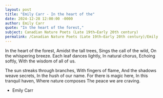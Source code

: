 ```yaml
---
layout: post
title: "Emily Carr - In the heart of the"
date: 2024-12-28 12:00:00 -0000
author: Emily Carr
quote: "In the heart of the forest,"
subject: Canadian Nature Poets (Late 19th–Early 20th century)
permalink: /Canadian Nature Poets (Late 19th–Early 20th century)/Emily Carr/Emily Carr - In the heart of the
---
```


In the heart of the forest,
Amidst the tall trees,
Sings the call of the wild,
On the whispering breeze.
Each leaf dances lightly,
In natural chorus,
Echoing softly,
With the wisdom of all of us.

The sun streaks through branches,
With fingers of flame,
And the shadows weave secrets,
In the hush of our name.
For there is magic here,
In this tranquil haven,
Where nature composes
The peace we are craving.

- Emily Carr
